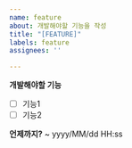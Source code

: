 ```yaml
---
name: feature
about: 개발해야할 기능을 작성
title: "[FEATURE]"
labels: feature
assignees: ''

---
```


**개발해야할 기능**
- [ ] 기능1
- [ ] 기능2

**언제까지?**
~ yyyy/MM/dd HH:ss
